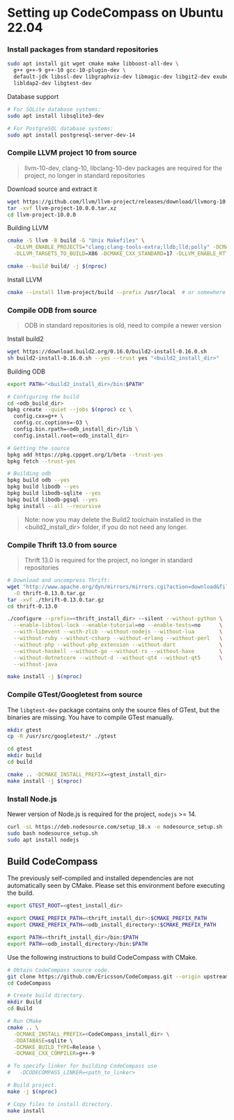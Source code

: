 # Setting up CodeCompass on Ubuntu 22.04

### Install packages from standard repositories

```bash
sudo apt install git wget cmake make libboost-all-dev \
  g++ g++-9 g++-10 gcc-10-plugin-dev \
  default-jdk libssl-dev libgraphviz-dev libmagic-dev libgit2-dev exuberant-ctags doxygen \
  libldap2-dev libgtest-dev
```

Database support

```bash
# For SQLite database systems:
sudo apt install libsqlite3-dev

# For PostgreSQL database systems:
sudo apt install postgresql-server-dev-14
```

### Compile LLVM project 10 from source
> llvm-10-dev, clang-10, libclang-10-dev packages are required for the project, no longer in standard repositories

Download source and extract it
```bash
wget https://github.com/llvm/llvm-project/releases/download/llvmorg-10.0.0/llvm-project-10.0.0.tar.xz
tar -xvf llvm-project-10.0.0.tar.xz
cd llvm-project-10.0.0
```

Building LLVM
```bash
cmake -S llvm -B build -G "Unix Makefiles" \
  -DLLVM_ENABLE_PROJECTS="clang;clang-tools-extra;lldb;lld;polly" -DCMAKE_BUILD_TYPE=Release \
  -DLLVM_TARGETS_TO_BUILD=X86 -DCMAKE_CXX_STANDARD=17 -DLLVM_ENABLE_RTTI=on
```

```bash
cmake --build build/ -j $(nproc)
```

Install LLVM
```bash
cmake --install llvm-project/build --prefix /usr/local  # or somewhere else
```

### Compile ODB from source

> ODB in standard repositories is old, need to compile a newer version

Install build2

```bash
wget https://download.build2.org/0.16.0/build2-install-0.16.0.sh
sh build2-install-0.16.0.sh --yes --trust yes "<build2_install_dir>"
```

Building ODB
```bash
export PATH="<build2_install_dir>/bin:$PATH"

# Configuring the build
cd <odb_build_dir>
bpkg create --quiet --jobs $(nproc) cc \
  config.cxx=g++ \
  config.cc.coptions=-O3 \
  config.bin.rpath=<odb_install_dir>/lib \
  config.install.root=<odb_install_dir>

# Getting the source
bpkg add https://pkg.cppget.org/1/beta --trust-yes
bpkg fetch --trust-yes

# Building odb
bpkg build odb --yes
bpkg build libodb --yes
bpkg build libodb-sqlite --yes
bpkg build libodb-pgsql --yes
bpkg install --all --recursive
```

> Note: now you may delete the Build2 toolchain installed in the <build2_install_dir> folder, if you do not need any longer.

### Compile Thrift 13.0 from source
> Thrift 13.0 is required for the project, no longer in standard repositories

```bash
# Download and uncompress Thrift:
wget "http://www.apache.org/dyn/mirrors/mirrors.cgi?action=download&filename=thrift/0.13.0/thrift-0.13.0.tar.gz" \
  -O thrift-0.13.0.tar.gz
tar -xvf ./thrift-0.13.0.tar.gz
cd thrift-0.13.0

./configure --prefix=<thrift_install_dir> --silent --without-python \
  --enable-libtool-lock --enable-tutorial=no --enable-tests=no      \
  --with-libevent --with-zlib --without-nodejs --without-lua        \
  --without-ruby --without-csharp --without-erlang --without-perl   \
  --without-php --without-php_extension --without-dart              \
  --without-haskell --without-go --without-rs --without-haxe        \
  --without-dotnetcore --without-d --without-qt4 --without-qt5      \
  --without-java

make install -j $(nproc)
```

### Compile GTest/Googletest from source
The `libgtest-dev` package contains only the source files of GTest, but the
binaries are missing. You have to compile GTest manually.

```bash
mkdir gtest
cp -R /usr/src/googletest/* ./gtest

cd gtest
mkdir build
cd build

cmake .. -DCMAKE_INSTALL_PREFIX=<gtest_install_dir>
make install -j $(nproc)
```

### Install Node.js
Newer version of Node.js is required for the project, `nodejs` >= 14.

```bash
curl -sL https://deb.nodesource.com/setup_18.x -o nodesource_setup.sh
sudo bash nodesource_setup.sh
sudo apt install nodejs
```

## Build CodeCompass
The previously self-compiled and installed dependencies are not automatically
seen by CMake. Please set this environment before executing the build.

```bash
export GTEST_ROOT=<gtest_install_dir>

export CMAKE_PREFIX_PATH=<thrift_install_dir>:$CMAKE_PREFIX_PATH
export CMAKE_PREFIX_PATH=<odb_install_directory>:$CMAKE_PREFIX_PATH

export PATH=<thrift_install_dir>/bin:$PATH
export PATH=<odb_install_directory>/bin:$PATH
```

Use the following instructions to build CodeCompass with CMake.

```bash
# Obtain CodeCompass source code.
git clone https://github.com/Ericsson/CodeCompass.git --origin upstream
cd CodeCompass

# Create build directory.
mkdir Build
cd Build

# Run CMake
cmake .. \
  -DCMAKE_INSTALL_PREFIX=<CodeCompass_install_dir> \
  -DDATABASE=sqlite \
  -DCMAKE_BUILD_TYPE=Release \
  -DCMAKE_CXX_COMPILER=g++-9

# To specify linker for building CodeCompass use
#   -DCODECOMPASS_LINKER=<path_to_linker>

# Build project.
make -j $(nproc)

# Copy files to install directory.
make install
```
